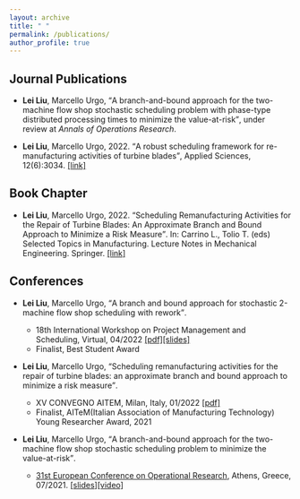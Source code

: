 ```yaml
---
layout: archive
title: " "
permalink: /publications/
author_profile: true
---
```


## Journal Publications

* **Lei Liu**, Marcello Urgo, <q>A branch-and-bound approach for the two-machine flow shop stochastic scheduling problem with phase-type distributed processing times to minimize the value-at-risk</q>, under review at *Annals of Operations Research*.

* **Lei Liu**, Marcello Urgo, 2022. <q>A robust scheduling framework for re-manufacturing activities of turbine blades</q>, Applied Sciences, 12(6):3034. [[link]](https://www.mdpi.com/2076-3417/12/6/3034)



## Book Chapter

* **Lei Liu**, Marcello Urgo, 2022. <q>Scheduling Remanufacturing Activities for the Repair of Turbine Blades: An Approximate Branch and Bound Approach to Minimize a Risk Measure</q>. In: Carrino L., Tolio T. (eds) Selected Topics in Manufacturing. Lecture Notes in Mechanical Engineering. Springer. [[link]](https://doi.org/10.1007/978-3-030-82627-7_3)

## Conferences
* **Lei Liu**, Marcello Urgo, <q>A branch and bound approach for stochastic 2-machine flow shop scheduling with rework</q>.
  - 18th International Workshop on Project Management and Scheduling, Virtual, 04/2022 [\[pdf\]](/files/PMS2022_paper.pdf)[\[slides\]](/files/PMS2022_slides.pdf)
  - Finalist, Best Student Award

* **Lei Liu**, Marcello Urgo, <q>Scheduling remanufacturing activities for the repair of turbine blades: an approximate branch and bound approach to minimize a risk measure</q>.
  - XV CONVEGNO AITEM, Milan, Italy, 01/2022 [\[pdf\]](/files/XV_AITEM_LeiLIU.pdf)
  - Finalist, AITeM(Italian Association of Manufacturing Technology) Young Researcher Award, 2021

* **Lei Liu**, Marcello Urgo, <q>A branch-and-bound approach for the two-machine flow shop stochastic scheduling problem to minimize the value-at-risk</q>.
  - [31st European Conference on Operational Research](https://euro2021athens.com/), Athens, Greece, 07/2021. [\[slides\]](/files/EURO2021Lei.pdf)[\[video\]](https://www.youtube.com/watch?v=JlzkkG4Bkoo)
